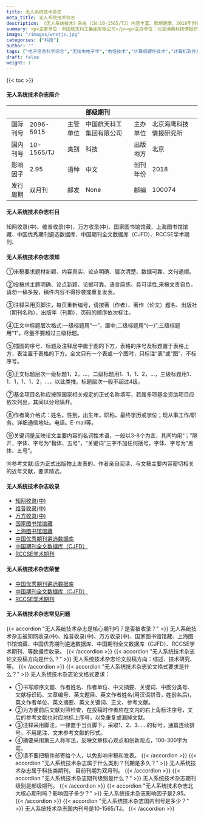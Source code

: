 ```yaml
---
title: 无人系统技术杂志
meta_title: 无人系统技术杂志
description: 《无人系统技术》杂志（CN:10-1565/TJ）内容丰富、思想健康，2018年创刊，目前以双月刊形式发行，刊物对外积极扩大宣传，致力于提高杂志质量与影响。该杂志是一本在无人系统技术领域具有重要影响力的专业刊物。 从背景来看，随着科技的飞速发展，无人系统技术在军事、民用等众多领域掀起了一场变革。在军事方面，无人机、无人舰艇、无人战车等的应用改变了作战模式，提高了作战效能与安全性。在民用领域，无人机用于航拍、物流配送、农业植保等，无人车在智能交通和特定区域运输中崭露头角，而各种类型的水下无人潜航器则助力海洋资源勘探与科学研究。这种广泛而深刻的应用促使了对无人系统技术研究和交流的迫切需求，《无人系统技术杂志》应运而生。 该杂志汇聚了全球范围内无人系统技术领域的前沿研究成果。它为科研人员、工程师和相关从业者搭建了一个沟通的桥梁。一方面，众多高校和科研机构的学者在杂志上发表他们对于无人系统理论、算法等方面的创新研究，例如新型的导航算法、目标识别技术在无人系统中的应用等。另一方面，企业研发人员也会分享工程实践中的经验，包括无人系统的设计、制造、测试和优化等环节的实际问题与解决方案。通过这些丰富的内容，杂志推动了无人系统技术从理论研究到实际应用的快速发展，促进了整个行业的繁荣与进步，对无人系统技术领域的知识传播和技术创新有着不可替代的作用。
summary: <p>主管单位：中国航天科工集团有限公司</p><p>主办单位：北京海鹰科技情报研究所</p><p>发行级别：部级期刊</p><p>发行周期：双月刊</p>
image: "/images/wrxtjs.jpg"
categories: ["科技"]
author: ""
tags: ["电子信息科学综合","无线电电子学","电信技术","计算机硬件技术","计算机软件及计算机应用","互联网技术","自动化技术","新闻与传媒","出版","图书情报与数字图书馆","档案及博物馆",]
draft: false
weight: 1
---
```


{{< toc >}}

#### 无人系统技术杂志简介
|               |                               |               | 部级期刊        |               |                           |
| ------------: | :---------------------------- | ------------: | :---------------------------- | ------------: | :------------------------ |
| 国际刊号      | 2096-5915   | 主管单位      | 中国航天科工集团有限公司     | 主办单位      | 北京海鹰科技情报研究所     |
| 国内刊号      | 10-1565/TJ        | 类别          | 科技       | 出版地方      | 北京           |
| 影响因子      | 2.95        | 语种          | 中文             | 创刊年份      | 2018    |
| 发行周期      | 双月刊    | 邮发          | None              | 邮编          | 100074      |

#### 无人系统技术杂志栏目
<span>知网收录(中)</span>、<span>维普收录(中)</span>、<span>万方收录(中)</span>、<span>国家图书馆馆藏</span>、<span>上海图书馆馆藏</span>、<span>中国优秀期刊遴选数据库</span>、<span>中国期刊全文数据库（CJFD）</span>、<span>RCCSE学术期刊</span>、

#### 无人系统技术杂志须知
<p><p>
	①来稿要求题材新颖、内容真实、论点明确、层次清楚、数据可靠、文句通顺。
</p><p>
	②投稿求主题明确、论点新颖、论据可靠、语言简练、具可读性,来稿文责自负。请勿一稿多投，稿件内容不得抄袭或重复发表。
</p><p>
	③注释采用页脚注，每页重新编号，请按著（作者）、著作（论文）题名、出版社（期刊名称）、出版年（刊期）、页码的顺序依次标注。
</p><p>
	④正文中标题层次格式:一级标题用“一”，居中;二级标题用“(一)”;三级标题用“1”。尽量不要超过三级标题。
</p><p>
	⑤插图的序号、标题及注释居中置于图的下方，表格的序号及标题置于表格上方，表注置于表格的下方。全文只有一个表或一个图时，只标注“表”或“图”，不标序号。
</p><p>
	⑥正文标题层次一级标题1，2，…，二级标题用1．1，1．2，…，三级标题用1．1．1，1．1．2，…，以此类推。标题层次一般不超过4级。
</p><p>
	⑦基金项目名称应按照国家相关规定的正式名称填写，若属多项基金资助项目应依次列出，其间以分号隔开。
</p><p>
	⑧作者简介格式：姓名，性别，出生年，职称，最终学历或学位；现从事工作/职务。详细通信地址。电话。E-mail等。
</p><p>
	⑨关键词是反映论文主要内容的名词性术语，一般以3-8个为宜，其间均用“；”隔开，字体、字号为“楷体、五号”，“关键词”三字不加任何括号，字体、字号为“黑体、五号”。
</p><p>
	⑩参考文献:应为正式出版物上发表的、作者亲自阅读、与文稿主要内容密切相关的近年文献，要求精选。
</p></p>


#### 无人系统技术杂志收录
<ul>
    <li class="inline-block">
        <a class="bg-theme-light hover:bg-primary dark:bg-darkmode-theme-light dark:hover:bg-darkmode-primary dark:hover:text-dark m-1 block rounded px-3 py-1 hover:text-white" href="#无人系统技术杂志收录">
        知网收录(中)
        </a>
    </li>
    <li class="inline-block">
        <a class="bg-theme-light hover:bg-primary dark:bg-darkmode-theme-light dark:hover:bg-darkmode-primary dark:hover:text-dark m-1 block rounded px-3 py-1 hover:text-white" href="#无人系统技术杂志收录">
        维普收录(中)
        </a>
    </li>
    <li class="inline-block">
        <a class="bg-theme-light hover:bg-primary dark:bg-darkmode-theme-light dark:hover:bg-darkmode-primary dark:hover:text-dark m-1 block rounded px-3 py-1 hover:text-white" href="#无人系统技术杂志收录">
        万方收录(中)
        </a>
    </li>
    <li class="inline-block">
        <a class="bg-theme-light hover:bg-primary dark:bg-darkmode-theme-light dark:hover:bg-darkmode-primary dark:hover:text-dark m-1 block rounded px-3 py-1 hover:text-white" href="#无人系统技术杂志收录">
        国家图书馆馆藏
        </a>
    </li>
    <li class="inline-block">
        <a class="bg-theme-light hover:bg-primary dark:bg-darkmode-theme-light dark:hover:bg-darkmode-primary dark:hover:text-dark m-1 block rounded px-3 py-1 hover:text-white" href="#无人系统技术杂志收录">
        上海图书馆馆藏
        </a>
    </li>
    <li class="inline-block">
        <a class="bg-theme-light hover:bg-primary dark:bg-darkmode-theme-light dark:hover:bg-darkmode-primary dark:hover:text-dark m-1 block rounded px-3 py-1 hover:text-white" href="#无人系统技术杂志收录">
        中国优秀期刊遴选数据库
        </a>
    </li>
    <li class="inline-block">
        <a class="bg-theme-light hover:bg-primary dark:bg-darkmode-theme-light dark:hover:bg-darkmode-primary dark:hover:text-dark m-1 block rounded px-3 py-1 hover:text-white" href="#无人系统技术杂志收录">
        中国期刊全文数据库（CJFD）
        </a>
    </li>
    <li class="inline-block">
        <a class="bg-theme-light hover:bg-primary dark:bg-darkmode-theme-light dark:hover:bg-darkmode-primary dark:hover:text-dark m-1 block rounded px-3 py-1 hover:text-white" href="#无人系统技术杂志收录">
        RCCSE学术期刊
        </a>
    </li>
</ul>



#### 无人系统技术杂志荣誉
<ul>
    <li class="inline-block">
        <a class="bg-theme-light hover:bg-primary dark:bg-darkmode-theme-light dark:hover:bg-darkmode-primary dark:hover:text-dark m-1 block rounded px-3 py-1 hover:text-white" href="#无人系统技术杂志荣誉">
        中国优秀期刊遴选数据库
        </a>
    </li>
    <li class="inline-block">
        <a class="bg-theme-light hover:bg-primary dark:bg-darkmode-theme-light dark:hover:bg-darkmode-primary dark:hover:text-dark m-1 block rounded px-3 py-1 hover:text-white" href="#无人系统技术杂志荣誉">
        中国期刊全文数据库（CJFD）
        </a>
    </li>
    <li class="inline-block">
        <a class="bg-theme-light hover:bg-primary dark:bg-darkmode-theme-light dark:hover:bg-darkmode-primary dark:hover:text-dark m-1 block rounded px-3 py-1 hover:text-white" href="#无人系统技术杂志荣誉">
        RCCSE学术期刊
        </a>
    </li>
</ul>












#### 无人系统技术杂志常见问题
{{< accordion "无人系统技术杂志是核心期刊吗？是否被收录？" >}}
无人系统技术杂志被知网收录(中)、维普收录(中)、万方收录(中)、国家图书馆馆藏、上海图书馆馆藏、中国优秀期刊遴选数据库、中国期刊全文数据库（CJFD）、RCCSE学术期刊、等数据库收录。
{{< /accordion >}}
{{< accordion "无人系统技术杂志论文投稿方向是什么？" >}}
无人系统技术杂志论文投稿方向：综述、技术研究、等。
{{< /accordion >}}
{{< accordion "无人系统技术杂志论文格式要求是什么？" >}}
无人系统技术杂志论文格式要求：
- ①书写顺序文题、作者姓名、作者单位、中文摘要、关键词、中图分类号、文献标识码、文章编号、英文题目、英文作者姓名(用汉语拼音，姓前名后)，英文作者单位、英文摘要、英文关键词、正文、参考文献。
- ②为方便前后文献对照检查，在投稿时作者应在文内的右上角标注序号，文后的参考文献也对应地标上序号，以免重复或漏掉文献。
- ③注释采用脚注，一律置于当页脚下，采取1、2、3……的标号，通篇连续排号。不用尾注、文末参考文献的形式。
- ④摘要采用第三人称写法，反映文章核心观点和创新观点，100-300字为宜。
- ⑤请不要把稿件邮寄给个人，以免影响审稿和发表。
{{< /accordion >}}
{{< accordion "无人系统技术杂志属于什么类别？刊期是多久？" >}}
无人系统技术杂志属于科技类期刊， 目前刊期为双月刊。
{{< /accordion >}}
{{< accordion "无人系统技术杂志期刊级别是什么？" >}}
无人系统技术杂志期刊级别是部级期刊。
{{< /accordion >}}
{{< accordion "无人系统技术杂志北大核心期刊吗？影响因子多少？" >}}
无人系统技术杂志影响因子是2.95。
{{< /accordion >}}
{{< accordion "无人系统技术杂志国内刊号是多少？" >}}
无人系统技术杂志国内刊号是10-1565/TJ。
{{< /accordion >}}